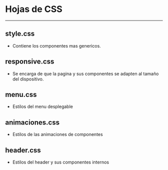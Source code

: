 # Hojas de CSS

---

## style.css 
- Contiene los componentes mas genericos.
## responsive.css
- Se encarga de que la pagina y sus componentes se adapten al tamaño del dispositivo.
## menu.css
- Estilos del menu desplegable
## animaciones.css
- Estilos de las animaciones de componentes
## header.css
- Estilos del header y sus componentes internos